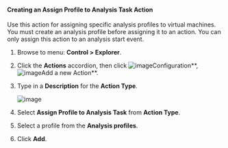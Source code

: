 #### Creating an Assign Profile to Analysis Task Action

Use this action for assigning specific analysis profiles to virtual machines. You must create an analysis profile before assigning it to an action. You can only assign this action to an analysis start event.

1. Browse to menu: **Control > Explorer**.

2. Click the **Actions** accordion, then click ![image](../images/1847.png**)Configuration**, ![image](../images/1862.png**)Add a new Action**.

3. Type in a **Description** for the **Action Type**.

    ![image](../images/1905.png)

4. Select **Assign Profile to Analysis Task** from **Action Type**.

5. Select a profile from the **Analysis profiles**.

6. Click **Add**.
